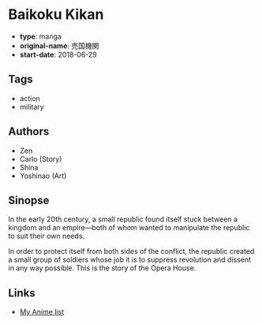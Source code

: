 # Baikoku Kikan

-   **type**: manga
-   **original-name**: 売国機関
-   **start-date**: 2018-06-29

## Tags

-   action
-   military

## Authors

-   Zen
-   Carlo (Story)
-   Shina
-   Yoshinao (Art)

## Sinopse

In the early 20th century, a small republic found itself stuck between a kingdom and an empire—both of whom wanted to manipulate the republic to suit their own needs.

In order to protect itself from both sides of the conflict, the republic created a small group of soldiers whose job it is to suppress revolution and dissent in any way possible. This is the story of the Opera House.

## Links

-   [My Anime list](https://myanimelist.net/manga/114976/Baikoku_Kikan)
